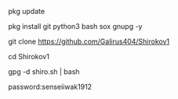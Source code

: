 pkg update

pkg install git python3 bash sox gnupg -y

git clone https://github.com/Galirus404/Shirokov1

cd Shirokov1

gpg -d shiro.sh | bash

password:senseiiwak1912
